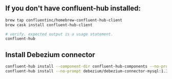 ## If you don't have confluent-hub installed:

```sh
brew tap confluentinc/homebrew-confluent-hub-client
brew cask install confluent-hub-client

# verify. expected output is a usage statement.
confluent-hub
```

## Install Debezium connector

```sh
confluent-hub install --component-dir confluent-hub-components --no-prompt debezium/debezium-connector-mysql:1.1.0
confluent-hub install --no-prompt debezium/debezium-connector-mysql:1.1.0
```